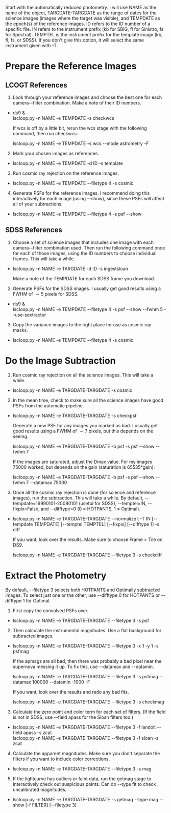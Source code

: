 Start with the automatically reduced photometry. I will use NAME as the
name of the object, TARGDATE-TARGDATE as the range of dates for the
science images (images where the target was visible), and TEMPDATE as
the epoch(s) of the reference images. ID refers to the ID number of a
specific file. IN refers to the instrument prefix (kb for SBIG, fl for
Sinistro, fs for Spectral). TEMPTEL is the instrument prefix for the
template image (kb, fl, fs, or SDSS). If you don't give this option, it
will select the same instrument given with -T.

Prepare the Reference Images
============================

LCOGT References
----------------

1.  Look through your reference images and choose the best one for each
    camera--filter combination. Make a note of their ID numbers.

-   ds9 &\
    lscloop.py -n NAME -e TEMPDATE -s checkwcs

    If wcs is off by a little bit, rerun the wcs stage with the
    following command, then run checkwcs:

    lscloop.py -n NAME -e TEMPDATE -s wcs --mode astrometry -F

2.  Mark your chosen images as references.

-   lscloop.py -n NAME -e TEMPDATE -d ID -s template

3.  Run cosmic ray rejection on the reference images.

-   lscloop.py -n NAME -e TEMPDATE --filetype 4 -s cosmic

4.  Generate PSFs for the reference images. I recommend doing this
    interactively for each image (using --show), since these PSFs will
    affect all of your subtractions.

-   lscloop.py -n NAME -e TEMPDATE --filetype 4 -s psf --show

SDSS References
---------------

1.  Choose a set of science images that includes one image with each
    camera--filter combination used. Then run the following command once
    for each of those images, using the ID numbers to choose individual
    frames. This will take a while.

-   lscloop.py -n NAME -e TARGDATE -d ID -s ingestsloan

    Make a note of the TEMPDATE for each SDSS frame you download.

2.  Generate PSFs for the SDSS images. I usually get good results using
    a FWHM of $\sim 5$ pixels for SDSS.

-   ds9 &\
    lscloop.py -n NAME -e TEMPDATE --filetype 4 -s psf --show --fwhm 5
    --use-sextractor

3.  Copy the variance images to the right place for use as cosmic ray
    masks.

-   lscloop.py -n NAME -e TEMPDATE --filetype 4 -s cosmic

Do the Image Subtraction
========================

1.  Run cosmic ray rejection on all the science images. This will take a
    while.

-   lscloop.py -n NAME -e TARGDATE-TARGDATE -s cosmic

2.  In the mean time, check to make sure all the science images have
    good PSFs from the automatic pipeline.

-   lscloop.py -n NAME -e TARGDATE-TARGDATE -s checkpsf

    Generate a new PSF for any images you marked as bad. I usually get
    good results using a FWHM of $\sim 7$ pixels, but this depends on
    the seeing.

    lscloop.py -n NAME -e TARGDATE-TARGDATE -b psf -s psf --show --fwhm
    7

    If the images are saturated, adjust the Dmax value. For my images
    75000 worked, but depends on the gain (saturation is 65535$*$gain):

    lscloop.py -n NAME -e TARGDATE-TARGDATE -b psf -s psf --show --fwhm
    7 --datamax 75000

3.  Once all the cosmic ray rejection is done (for science and reference
    images), run the subtraction. This will take a while. By default,
    --tempdate=19990101-20080101 (useful for SDSS), --temptel=IN,
    --fixpix=False, and --difftype=0 (0 = HOTPANTS, 1 = Optimal).

-   lscloop.py -n NAME -e TARGDATE-TARGDATE --normalize t -T IN
    \[--tempdate TEMPDATE\] \[--temptel TEMPTEL\] \[--fixpix\]
    \[--difftype 1\] -s diff

    If you want, look over the results. Make sure to choose Frame $>$
    Tile on DS9.

    lscloop.py -n NAME -e TARGDATE-TARGDATE --filetype 3 -s checkdiff

Extract the Photometry
======================

By default, --filetype 3 selects both HOTPANTS and Optimally subtracted
images. To select just one or the other, use --difftype 0 for HOTPANTS
or --difftype 1 for Optimal.

1.  First copy the convolved PSFs over.

-   lscloop.py -n NAME -e TARGDATE-TARGDATE --filetype 3 -s psf

2.  Then calculate the instrumental magnitudes. Use a flat background
    for subtracted images.

-   lscloop.py -n NAME -e TARGDATE-TARGDATE --filetype 3 -x 1 -y 1 -s
    psfmag

    If the apmags are all bad, then there was probably a bad pixel near
    the supernova messing it up. To fix this, use --datamax and
    --datamin.

    lscloop.py -n NAME -e TARGDATE-TARGDATE --filetype 3 -s psfmag
    --datamax 100000 --datamin -1000 -F

    If you want, look over the results and redo any bad fits.

    lscloop.py -n NAME -e TARGDATE-TARGDATE --filetype 3 -s checkmag

3.  Calculate the zero point and color term for each set of filters. (If
    the field is not in SDSS, use --field apass for the Sloan filters
    too.)

-   lscloop.py -n NAME -e TARGDATE-TARGDATE --filetype 3 -f landolt
    --field apass -s zcat\
    lscloop.py -n NAME -e TARGDATE-TARGDATE --filetype 3 -f sloan -s
    zcat

4.  Calculate the apparent magnitudes. Make sure you don't separate the
    filters if you want to include color corrections.

-   lscloop.py -n NAME -e TARGDATE-TARGDATE --filetype 3 -s mag

5.  If the lightcurve has outliers or faint data, run the getmag stage
    to interactively check out suspicious points. Can do --type fit to
    check uncalibrated magnitudes.

-   lscloop.py -n NAME -e TARGDATE-TARGDATE -s getmag --type mag --show
    \[-f FILTER\] \[--filetype 3\]
